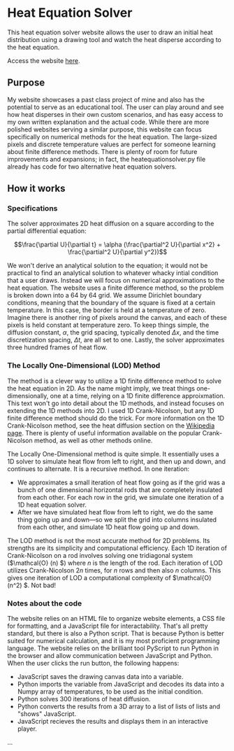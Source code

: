 # Heat Equation Solver

This heat equation solver website allows the user to draw an initial heat distribution using a drawing tool and watch the heat disperse according to the heat equation. 

Access the website [here](https://lucaspavlicek.github.io/heat_equation_solver/).

## Purpose
My website showcases a past class project of mine and also has the potential to serve as an educational tool. The user can play around and see how heat disperses in their own custom scenarios, and has easy access to my own written explanation and the actual code. While there are more polished websites serving a similar purpose, this website can focus specifically on numerical methods for the heat equation. The large-sized pixels and discrete temperature values are perfect for someone learning about finite difference methods. There is plenty of room for future improvements and expansions; in fact, the heatequationsolver.py file already has code for two alternative heat equation solvers.

## How it works
### Specifications
The solver approximates 2D heat diffusion on a square according to the partial differential equation:

$$\frac{\partial U}{\partial t} = \alpha (\frac{\partial^2 U}{\partial x^2} + \frac{\partial^2 U}{\partial y^2})$$

We won't derive an analytical solution to the equation; it would not be practical to find an analytical solution to whatever whacky intial condition that a user draws. Instead we will focus on numerical approximations to the heat equation. The website uses a finite difference method, so the problem is broken down into a 64 by 64 grid. We assume Dirichlet boundary conditions, meaning that the boundary of the square is fixed at a certain temperature. In this case, the border is held at a temperature of zero. Imagine there is another ring of pixels around the canvas, and each of these pixels is held constant at temperature zero. To keep things simple, the diffusion constant, $\alpha$, the grid spacing, typically denoted $\Delta x$, and the time discretization spacing, $\Delta t$, are all set to one. Lastly, the solver approximates three hundred frames of heat flow.

### The Locally One-Dimensional (LOD) Method
The method is a clever way to utilize a 1D finite difference method to solve the heat equation in 2D. As the name might imply, we treat things one-dimensionally, one at a time, relying on a 1D finite difference approixmation. This text won't go into detail about the 1D methods, and instead focuses on extending the 1D methods into 2D. I used 1D Crank-Nicolson, but any 1D finite difference method should do the trick. For more information on the 1D Crank-Nicolson method, see the heat diffusion section on the [Wikipedia page](https://en.wikipedia.org/wiki/Crank%E2%80%93Nicolson_method). There is plenty of useful information available on the popular Crank-Nicolson method, as well as other methods online.

The Locally One-Dimensional method is quite simple. It essentially uses a 1D solver to simulate heat flow from left to right, and then up and down, and continues to alternate. It is a recursive method. In one iteration:
- We approximates a small iteration of heat flow going as if the grid was a bunch of one dimensional horizontal rods that are completely insulated from each other. For each row in the grid, we simulate one iteration of a 1D heat equation solver.
- After we have simulated heat flow from left to right, we do the same thing going up and down—so we split the grid into columns insulated from each other, and simulate 1D heat flow going up and down.

The LOD method is not the most accurate method for 2D problems. Its strengths are its simplicity and computational efficiency. Each 1D iteration of Crank-Nicolson on a rod involves solving one tridiagonal system ($\mathcal{O} (n) $) where $n$ is the length of the rod. Each iteration of LOD utilizes Crank-Nicolson $2n$ times, for $n$ rows and then also $n$ columns. This gives one iteration of LOD a computational complexity of $\mathcal{O} (n^2) $. Not bad!

### Notes about the code
The website relies on an HTML file to organize website elements, a CSS file for formatting, and a JavaScript file for interactability. That's all pretty standard, but there is also a Python script. That is because Python is better suited for numerical calculation, and it is my most proficient programming language. The website relies on the brilliant tool PyScript to run Python in the browser and allow communication between JavaScript and Python. When the user clicks the run button, the following happens:
- JavaScript saves the drawing canvas data into a variable.
- Python imports the variable from JavaScript and decodes its data into a Numpy array of temperatures, to be used as the initial condition.
- Python solves 300 iterations of heat diffusion.
- Python converts the results from a 3D array to a list of lists of lists and "shows" JavaScript.
- JavaScript recieves the results and displays them in an interactive player.

...


